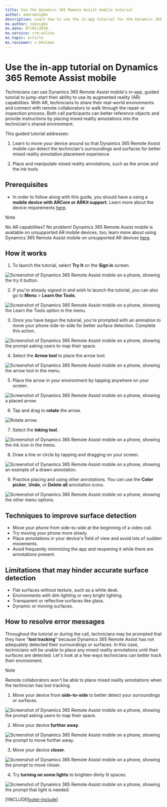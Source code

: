 ```yaml
---
title: Use the Dynamics 365 Remote Assist mobile tutorial
author: amaraanigbo
description: Learn how to use the in-app tutorial for the Dynamics 365 Remote Assist mobile app.
ms.author: soanigbo
ms.date: 07/01/2020
ms.service: crm-online
ms.topic: article
ms.reviewer: v-bholmes
---
```

# Use the in-app tutorial on Dynamics 365 Remote Assist mobile

Technicians can use Dynamics 365 Remote Assist mobile's in-app, guided tutorial to jump-start their ability to use its augmented reality (AR) capabilities. With AR, technicians to share their real-world environments and connect with remote collaborators to walk through the repair or inspection process. Both call participants can better reference objects and provide instructions by placing mixed reality annotations into the technician's shared environment.

This guided tutorial addresses:

1. Learn to move your device around so that Dynamics 365 Remote Assist mobile can detect the technician's surroundings and surfaces for better mixed reality annotation placement experience

2. Place and manipulate mixed reality annotations, such as the arrow and the ink tools.

## Prerequisites

- In order to follow along with this guide, you should have a using a **mobile device with ARCore or ARKit support**. Learn more about the device requirements [here](../requirements.md).

>[!Note]
> No AR capabilities? No problem! Dynamics 365 Remote Assist mobile is available on unsupported AR mobile devices, too; learn more about using Dynamics 365 Remote Assist mobile on unsupported AR devices [here](./calls-using-devices-without-ar.md).

## How it works

1. To launch the tutorial, select **Try It** on the **Sign in** screen.

![Screenshot of Dynamics 365 Remote Assist mobile on a phone, showing the try it button.](./media/13.png "Try It")

2. If you're already signed in and wish to launch the tutorial, you can also go to **Menu** > **Learn the Tools**. 

![Screenshot of Dynamics 365 Remote Assist mobile on a phone, showing the Learn the Tools option in the menu.](./media/14b.png "Try Tools")

3. Once you have begun the tutorial, you're prompted with an animation to move your phone side-to-side for better surface detection. Complete this action. 

![Screenshot of Dynamics 365 Remote Assist mobile on a phone, showing the prompt asking users to map their space.](./media/15.png "Map Space")

4. Select the **Arrow tool** to place the arrow tool.

![Screenshot of Dynamics 365 Remote Assist mobile on a phone, showing the arrow tool in the menu.](./media/16.png "Select Arrow")

5. Place the arrow in your environment by tapping anywhere on your screen. 

![Screenshot of Dynamics 365 Remote Assist mobile on a phone, showing a placed arrow.](./media/17a.png "Place Arrow")

6. Tap and drag to **rotate** the arrow. 

![Rotate arrow.](./media/04.05-oobe.png)

7. Select the **Inking tool**.

![Screenshot of Dynamics 365 Remote Assist mobile on a phone, showing the ink icon in the menu.](./media/18.png "Select Ink")

8. Draw a line or circle by tapping and dragging on your screen. 

![Screenshot of Dynamics 365 Remote Assist mobile on a phone, showing an example of a drawn annotation.](./media/19b.png "Draw")

9. Practice placing and using other annotations. You can use the **Color picker**, **Undo**, or **Delete all** annotation icons. 

![Screenshot of Dynamics 365 Remote Assist mobile on a phone, showing the other menu options.](./media/20a.png "Other")

## Techniques to improve surface detection

- Move your phone from side-to-side at the beginning of a video call.
- Try moving your phone more slowly.
- Place annotations in your device's field of view and avoid lots of sudden movements.
- Avoid frequently minimizing the app and reopening it while there are annotations present.

## Limitations that may hinder accurate surface detection

- Flat surfaces without texture, such as a white desk.
- Environments with dim lighting or very bright lighting.
- Transparent or reflective surfaces like glass.
- Dynamic or moving surfaces.

## How to resolve error messages

Throughout the tutorial or during the call, technicians may be prompted that they have "**lost tracking**" because Dynamics 365 Remote Assist has not adequately detected their surroundings or surfaces. In this case, technicians will be unable to place any mixed reality annotations until their surfaces are detected. Let's look at a few ways technicians can better track their environment.

> [!NOTE]
> Remote collaborators won't be able to place mixed reality annotations when the technician has lost tracking.

1. Move your device from **side-to-side** to better detect your surroundings or surfaces.

![Screenshot of Dynamics 365 Remote Assist mobile on a phone, showing the prompt asking users to map their space.](./media/15.png "Map Space")

2. Move your device **further away**.

![Screenshot of Dynamics 365 Remote Assist mobile on a phone, showing the prompt to move further away.](./media/22.png "Far Away")

3. Move your device **closer**.

![Screenshot of Dynamics 365 Remote Assist mobile on a phone, showing the prompt to move closer.](./media/23.png "Closer")

4. Try **turning on some lights** to brighten dimly lit spaces.

![Screenshot of Dynamics 365 Remote Assist mobile on a phone, showing the prompt that light is needed.](./media/24.png "More light needed")


[!INCLUDE[footer-include](../../includes/footer-banner.md)]
